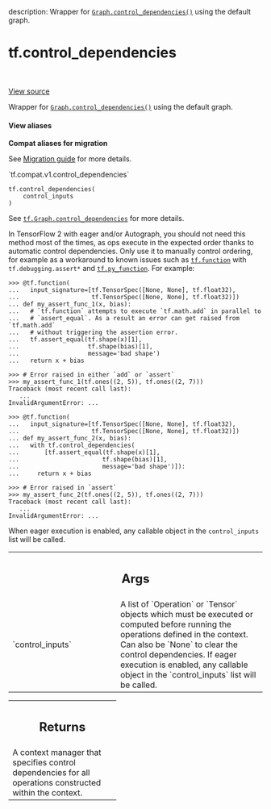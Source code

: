description: Wrapper for <a href="../tf/Graph.md#control_dependencies"><code>Graph.control_dependencies()</code></a> using the default graph.

<div itemscope itemtype="http://developers.google.com/ReferenceObject">
<meta itemprop="name" content="tf.control_dependencies" />
<meta itemprop="path" content="Stable" />
</div>

# tf.control_dependencies

<!-- Insert buttons and diff -->

<table class="tfo-notebook-buttons tfo-api nocontent" align="left">

</table>

<a target="_blank" class="external" href="/code/stable/tensorflow/python/framework/ops.py">View source</a>



Wrapper for <a href="../tf/Graph.md#control_dependencies"><code>Graph.control_dependencies()</code></a> using the default graph.


<section class="expandable">
  <h4 class="showalways">View aliases</h4>
  <p>
<b>Compat aliases for migration</b>
<p>See
<a href="https://www.tensorflow.org/guide/migrate">Migration guide</a> for
more details.</p>
<p>`tf.compat.v1.control_dependencies`</p>
</p>
</section>

<pre class="devsite-click-to-copy prettyprint lang-py tfo-signature-link">
<code>tf.control_dependencies(
    control_inputs
)
</code></pre>



<!-- Placeholder for "Used in" -->

See <a href="../tf/Graph.md#control_dependencies"><code>tf.Graph.control_dependencies</code></a> for more details.

In TensorFlow 2 with eager and/or Autograph, you should not need this method
most of the times, as ops execute in the expected order thanks to automatic
control dependencies. Only use it to manually control ordering, for example as
a workaround to known issues such as <a href="../tf/function.md"><code>tf.function</code></a> with `tf.debugging.assert*`
and <a href="../tf/py_function.md"><code>tf.py_function</code></a>.
For example:

```
>>> @tf.function(
...   input_signature=[tf.TensorSpec([None, None], tf.float32),
...                    tf.TensorSpec([None, None], tf.float32)])
... def my_assert_func_1(x, bias):
...   # `tf.function` attempts to execute `tf.math.add` in parallel to
...   # `assert_equal`. As a result an error can get raised from `tf.math.add`
...   # without triggering the assertion error.
...   tf.assert_equal(tf.shape(x)[1],
...                   tf.shape(bias)[1],
...                   message='bad shape')
...   return x + bias
```

```
>>> # Error raised in either `add` or `assert`
>>> my_assert_func_1(tf.ones((2, 5)), tf.ones((2, 7)))
Traceback (most recent call last):
   ...
InvalidArgumentError: ...
```


```
>>> @tf.function(
...   input_signature=[tf.TensorSpec([None, None], tf.float32),
...                    tf.TensorSpec([None, None], tf.float32)])
... def my_assert_func_2(x, bias):
...   with tf.control_dependencies(
...       [tf.assert_equal(tf.shape(x)[1],
...                       tf.shape(bias)[1],
...                       message='bad shape')]):
...     return x + bias
```

```
>>> # Error raised in `assert`
>>> my_assert_func_2(tf.ones((2, 5)), tf.ones((2, 7)))
Traceback (most recent call last):
   ...
InvalidArgumentError: ...
```

When eager execution is enabled, any callable object in the `control_inputs`
list will be called.

<!-- Tabular view -->
 <table class="responsive fixed orange">
<colgroup><col width="214px"><col></colgroup>
<tr><th colspan="2"><h2 class="add-link">Args</h2></th></tr>

<tr>
<td>
`control_inputs`<a id="control_inputs"></a>
</td>
<td>
A list of `Operation` or `Tensor` objects which must be
executed or computed before running the operations defined in the context.
Can also be `None` to clear the control dependencies. If eager execution
is enabled, any callable object in the `control_inputs` list will be
called.
</td>
</tr>
</table>



<!-- Tabular view -->
 <table class="responsive fixed orange">
<colgroup><col width="214px"><col></colgroup>
<tr><th colspan="2"><h2 class="add-link">Returns</h2></th></tr>
<tr class="alt">
<td colspan="2">
A context manager that specifies control dependencies for all
operations constructed within the context.
</td>
</tr>

</table>

